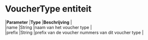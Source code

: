 ---
---

# VoucherType entiteit

|**Parameter** |**Type** |**Beschrijving** |  
 |name |String |naam van het voucher type |  
 |prefix |String |prefix van de voucher nummers van dit voucher type |